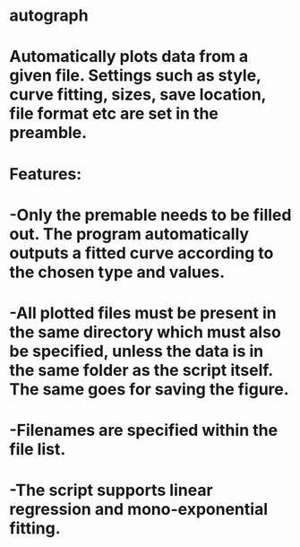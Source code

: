 # autograph
# Automatically plots data from a given file. Settings such as style, curve fitting, sizes, save location, file format etc are set in the preamble.
#
# Features:
#  -Only the premable needs to be filled out. The program automatically outputs a fitted curve according to the chosen type and values.
#  -All plotted files must be present in the same directory which must also be specified, unless the data is in the same folder as the script itself. The same goes for saving the figure.
#  -Filenames are specified within the file list.
#  -The script supports linear regression and mono-exponential fitting.

